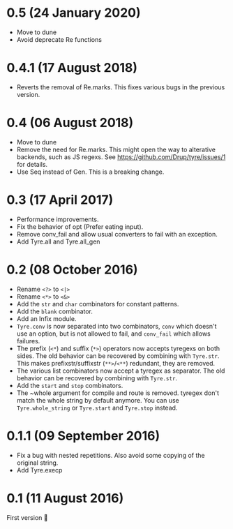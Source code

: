 # 0.5 (24 January 2020)

* Move to dune
* Avoid deprecate Re functions

# 0.4.1 (17 August 2018)

* Reverts the removal of Re.marks.
  This fixes various bugs in the previous version.

# 0.4 (06 August 2018)

* Move to dune
* Remove the need for Re.marks. 
  This might open the way to alterative backends, such as JS regexs.
  See https://github.com/Drup/tyre/issues/1 for details.
* Use Seq instead of Gen. This is a breaking change.

# 0.3 (17 April 2017)

* Performance improvements.
* Fix the behavior of opt (Prefer eating input).
* Remove conv_fail and allow usual converters to fail with an exception.
* Add Tyre.all and Tyre.all_gen

# 0.2 (08 October 2016)
* Rename `<?>` to `<|>`
* Rename `<*>` to `<&>`
* Add the `str` and `char` combinators for constant patterns.
* Add the `blank` combinator.
* Add an Infix module.
* `Tyre.conv` is now separated into two combinators, `conv` which doesn't use
  an option, but is not allowed to fail, and `conv_fail` which allows failures.
* The prefix (`<*`) and suffix (`*>`) operators now accepts tyregexs on both
  sides. The old behavior can be recovered by combining with `Tyre.str`.
  This makes prefixstr/suffixstr (`**>`/`<**`) redundant, they are removed.
* The various list combinators now accept a tyregex as separator.
  The old behavior can be recovered by combining with `Tyre.str`.
* Add the `start` and `stop` combinators.
* The ~whole argument for compile and route is removed.
  tyregex don't match the whole string by default anymore.
  You can use `Tyre.whole_string` or `Tyre.start` and `Tyre.stop` instead.

# 0.1.1 (09 September 2016)
* Fix a bug with nested repetitions. Also avoid some copying of the original string.
* Add Tyre.execp

# 0.1 (11 August 2016)
First version :tada:
